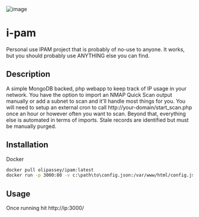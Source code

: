 ![image](https://github.com/OliPassey/ipam/assets/7745805/6e29200c-620e-4eba-865f-7b5205e8f16a)

# i-pam  
Personal use IPAM project that is probably of no-use to anyone. It works, but you should probably use ANYTHING else you can find. 

## Description
A simple MongoDB backed, php webapp to keep track of IP usage in your network. You have the option to import an NMAP Quick Scan output manually or add a subnet to scan and it'll handle most things for you. You will need to setup an external cron to call http://your-domain/start_scan.php once an hour or however often you want to scan. Beyond that, everything else is automated in terms of imports. Stale records are identified but must be manually purged. 

## Installation
Docker
```bash
docker pull olipassey/ipam:latest
docker run -p 3000:80 -v c:\path\to\config.json:/var/www/html/config.json olipassey/ipam
```

## Usage
Once running hit http://ip:3000/  



